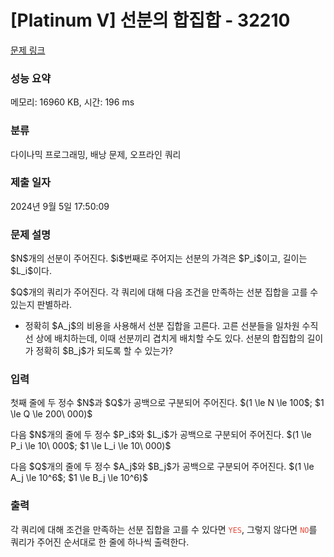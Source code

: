 # [Platinum V] 선분의 합집합 - 32210 

[문제 링크](https://www.acmicpc.net/problem/32210) 

### 성능 요약

메모리: 16960 KB, 시간: 196 ms

### 분류

다이나믹 프로그래밍, 배낭 문제, 오프라인 쿼리

### 제출 일자

2024년 9월 5일 17:50:09

### 문제 설명

<p>$N$개의 선분이 주어진다. $i$번째로 주어지는 선분의 가격은 $P_i$이고, 길이는 $L_i$이다.</p>

<p>$Q$개의 쿼리가 주어진다. 각 쿼리에 대해 다음 조건을 만족하는 선분 집합을 고를 수 있는지 판별하라.</p>

<ul>
	<li>정확히 $A_j$의 비용을 사용해서 선분 집합을 고른다. 고른 선분들을 일차원 수직선 상에 배치하는데, 이때 선분끼리 겹치게 배치할 수도 있다. 선분의 합집합의 길이가 정확히 $B_j$가 되도록 할 수 있는가?</li>
</ul>

### 입력 

 <p>첫째 줄에 두 정수 $N$과 $Q$가 공백으로 구분되어 주어진다. $(1 \le N \le 100$; $1 \le Q \le 200\ 000)$  </p>

<p>다음 $N$개의 줄에 두 정수 $P_i$와 $L_i$가 공백으로 구분되어 주어진다. $(1 \le P_i \le 10\ 000$; $1 \le L_i \le 10\ 000)$</p>

<p>다음 $Q$개의 줄에 두 정수 $A_j$와 $B_j$가 공백으로 구분되어 주어진다. $(1 \le A_j \le 10^6$; $1 \le B_j \le 10^6)$</p>

### 출력 

 <p>각 쿼리에 대해 조건을 만족하는 선분 집합을 고를 수 있다면 <span style="color:#e74c3c;"><code>YES</code></span>, 그렇지 않다면 <span style="color:#e74c3c;"><code>NO</code></span>를 쿼리가 주어진 순서대로 한 줄에 하나씩 출력한다.</p>

